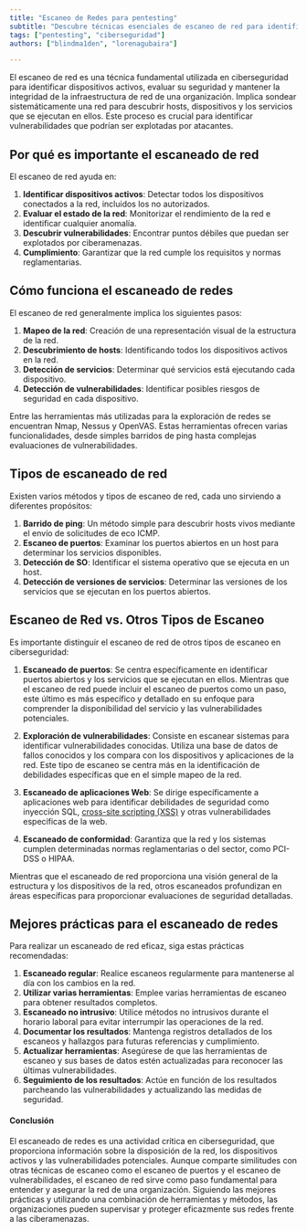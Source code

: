 ```yaml
---
title: "Escaneo de Redes para pentesting"
subtitle: "Descubre técnicas esenciales de escaneo de red para identificar dispositivos activos y vulnerabilidades durante tu pentesting"
tags: ["pentesting", "ciberseguridad"]
authors: ["blindma1den", "lorenagubaira"]

---
```


El escaneo de red es una técnica fundamental utilizada en ciberseguridad para identificar dispositivos activos, evaluar su seguridad y mantener la integridad de la infraestructura de red de una organización. Implica sondear sistemáticamente una red para descubrir hosts, dispositivos y los servicios que se ejecutan en ellos. Este proceso es crucial para identificar vulnerabilidades que podrían ser explotadas por atacantes.

## Por qué es importante el escaneado de red

El escaneo de red ayuda en:

1. **Identificar dispositivos activos**: Detectar todos los dispositivos conectados a la red, incluidos los no autorizados.
2. **Evaluar el estado de la red**: Monitorizar el rendimiento de la red e identificar cualquier anomalía.
3. **Descubrir vulnerabilidades**: Encontrar puntos débiles que puedan ser explotados por ciberamenazas.
4. **Cumplimiento**: Garantizar que la red cumple los requisitos y normas reglamentarias.

## Cómo funciona el escaneado de redes

El escaneo de red generalmente implica los siguientes pasos:

1. **Mapeo de la red**: Creación de una representación visual de la estructura de la red.
2. **Descubrimiento de hosts**: Identificando todos los dispositivos activos en la red.
3. **Detección de servicios**: Determinar qué servicios está ejecutando cada dispositivo.
4. **Detección de vulnerabilidades**: Identificar posibles riesgos de seguridad en cada dispositivo.

Entre las herramientas más utilizadas para la exploración de redes se encuentran Nmap, Nessus y OpenVAS. Estas herramientas ofrecen varias funcionalidades, desde simples barridos de ping hasta complejas evaluaciones de vulnerabilidades.

## Tipos de escaneado de red

Existen varios métodos y tipos de escaneo de red, cada uno sirviendo a diferentes propósitos:

1. **Barrido de ping**: Un método simple para descubrir hosts vivos mediante el envío de solicitudes de eco ICMP.
2. **Escaneo de puertos**: Examinar los puertos abiertos en un host para determinar los servicios disponibles.
3. **Detección de SO**: Identificar el sistema operativo que se ejecuta en un host.
4. **Detección de versiones de servicios**: Determinar las versiones de los servicios que se ejecutan en los puertos abiertos.

## Escaneo de Red vs. Otros Tipos de Escaneo

Es importante distinguir el escaneo de red de otros tipos de escaneo en ciberseguridad:

1. **Escaneado de puertos**: Se centra específicamente en identificar puertos abiertos y los servicios que se ejecutan en ellos. Mientras que el escaneo de red puede incluir el escaneo de puertos como un paso, este último es más específico y detallado en su enfoque para comprender la disponibilidad del servicio y las vulnerabilidades potenciales.
   
2. **Exploración de vulnerabilidades**: Consiste en escanear sistemas para identificar vulnerabilidades conocidas. Utiliza una base de datos de fallos conocidos y los compara con los dispositivos y aplicaciones de la red. Este tipo de escaneo se centra más en la identificación de debilidades específicas que en el simple mapeo de la red.

3. **Escaneado de aplicaciones Web**: Se dirige específicamente a aplicaciones web para identificar debilidades de seguridad como inyección SQL, [cross-site scripting (XSS)](https://4geeks.com/es/lesson/como-realizar-o-prevenir-el-ataque-xss-secuencias-de-comandos-entre-sitios) y otras vulnerabilidades específicas de la web.

4. **Escaneado de conformidad**: Garantiza que la red y los sistemas cumplen determinadas normas reglamentarias o del sector, como PCI-DSS o HIPAA.

Mientras que el escaneado de red proporciona una visión general de la estructura y los dispositivos de la red, otros escaneados profundizan en áreas específicas para proporcionar evaluaciones de seguridad detalladas.

## Mejores prácticas para el escaneado de redes

Para realizar un escaneado de red eficaz, siga estas prácticas recomendadas:

1. **Escaneado regular**: Realice escaneos regularmente para mantenerse al día con los cambios en la red.
2. **Utilizar varias herramientas**: Emplee varias herramientas de escaneo para obtener resultados completos.
3. **Escaneado no intrusivo**: Utilice métodos no intrusivos durante el horario laboral para evitar interrumpir las operaciones de la red.
4. **Documentar los resultados**: Mantenga registros detallados de los escaneos y hallazgos para futuras referencias y cumplimiento.
5. **Actualizar herramientas**: Asegúrese de que las herramientas de escaneo y sus bases de datos estén actualizadas para reconocer las últimas vulnerabilidades.
6. **Seguimiento de los resultados**: Actúe en función de los resultados parcheando las vulnerabilidades y actualizando las medidas de seguridad.

#### Conclusión

El escaneado de redes es una actividad crítica en ciberseguridad, que proporciona información sobre la disposición de la red, los dispositivos activos y las vulnerabilidades potenciales. Aunque comparte similitudes con otras técnicas de escaneo como el escaneo de puertos y el escaneo de vulnerabilidades, el escaneo de red sirve como paso fundamental para entender y asegurar la red de una organización. Siguiendo las mejores prácticas y utilizando una combinación de herramientas y métodos, las organizaciones pueden supervisar y proteger eficazmente sus redes frente a las ciberamenazas.
